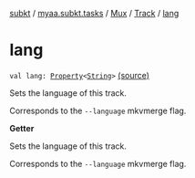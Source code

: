 [subkt](../../../index.md) / [myaa.subkt.tasks](../../index.md) / [Mux](../index.md) / [Track](index.md) / [lang](./lang.md)

# lang

`val lang: `[`Property`](https://docs.gradle.org/current/javadoc/org/gradle/api/provider/Property.html)`<`[`String`](https://kotlinlang.org/api/latest/jvm/stdlib/kotlin/-string/index.html)`>` [(source)](https://github.com/Myaamori/SubKt/blob/master/src/main/kotlin/myaa/subkt/tasks/muxtask.kt#L206)

Sets the language of this track.

Corresponds to the `--language` mkvmerge flag.

**Getter**

Sets the language of this track.

Corresponds to the `--language` mkvmerge flag.

